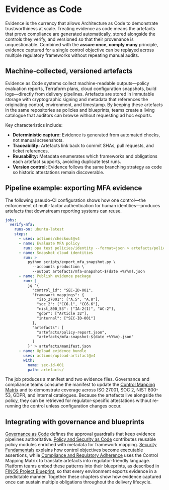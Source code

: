 # Evidence as Code

Evidence is the currency that allows Architecture as Code to demonstrate trustworthiness at scale. Treating evidence as code means the artefacts that prove compliance are generated automatically, stored alongside the controls they verify, and versioned so that their provenance is unquestionable. Combined with the **assure once, comply many** principle, evidence captured for a single control objective can be replayed across multiple regulatory frameworks without repeating manual audits.

## Machine-collected, versioned artefacts

Evidence as Code systems collect machine-readable outputs—policy evaluation reports, Terraform plans, cloud configuration snapshots, build logs—directly from delivery pipelines. Artefacts are stored in immutable storage with cryptographic signing and metadata that references the originating control, environment, and timestamp. By keeping these artefacts in the same repositories as policies and blueprints, teams create a living catalogue that auditors can browse without requesting ad hoc exports.

Key characteristics include:

- **Deterministic capture:** Evidence is generated from automated checks, not manual screenshots.
- **Traceability:** Artefacts link back to commit SHAs, pull requests, and ticket references.
- **Reusability:** Metadata enumerates which frameworks and obligations each artefact supports, avoiding duplicate test runs.
- **Version control:** Evidence follows the same branching strategy as code so historic attestations remain discoverable.

## Pipeline example: exporting MFA evidence

The following pseudo-CI configuration shows how one control—the enforcement of multi-factor authentication for human identities—produces artefacts that downstream reporting systems can reuse.

```yaml
jobs:
  verify-mfa:
    runs-on: ubuntu-latest
    steps:
      - uses: actions/checkout@v4
      - name: Evaluate MFA policy
        run: opa test policies/identity --format=json > artefacts/policy-report.json
      - name: Snapshot cloud identities
        run: >
          python scripts/export_mfa_snapshot.py \
            --accounts production \
            --output artefacts/mfa-snapshot-$(date +%Y%m).json
      - name: Publish evidence package
        run: |
          jq '{
            "control_id": "SEC-ID-001",
            "framework_mappings": {
              "iso_27001": ["A.5", "A.8"],
              "soc_2": ["CC6.1", "CC6.6"],
              "nist_800_53": ["IA-2(1)", "AC-2"],
              "gdpr": ["Article 32"],
              "internal": ["SEC-ID-001"]
            },
            "artefacts": [
              "artefacts/policy-report.json",
              "artefacts/mfa-snapshot-$(date +%Y%m).json"
            ]
          }' > artefacts/manifest.json
      - name: Upload evidence bundle
        uses: actions/upload-artifact@v4
        with:
          name: sec-id-001
          path: artefacts/
```

The job produces a manifest and two evidence files. Governance and compliance teams consume the manifest to update the [Control Mapping Matrix](appendix_i_control_mapping_matrix_template.md) and to demonstrate coverage across ISO 27001, SOC 2, NIST 800-53, GDPR, and internal catalogues. Because the artefacts live alongside the policy, they can be retrieved for regulator-specific attestations without re-running the control unless configuration changes occur.

## Integrating with governance and blueprints

[Governance as Code](11_governance_as_code.md) defines the approval guardrails that keep evidence pipelines authoritative. [Policy and Security as Code](10_policy_and_security.md) contributes reusable policy modules enriched with metadata for framework mapping. [Security Fundamentals](09_security_fundamentals.md) explains how control objectives become executable assertions, while [Compliance and Regulatory Adherence](12_compliance.md) uses the Control Mapping Matrix to translate artefacts into regulator-friendly language. Platform teams embed these patterns into their blueprints, as described in [FINOS Project Blueprint](appendix_e_finos_project_blueprint.md), so that every environment exports evidence in a predictable manner. Together these chapters show how evidence captured once can sustain multiple obligations throughout the delivery lifecycle.
